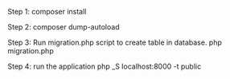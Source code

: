 Step 1: composer install

Step 2: composer dump-autoload 

Step 3: Run migration.php script to create table in database. 
	php migration.php

Step 4: run the application
php _S localhost:8000 -t public
